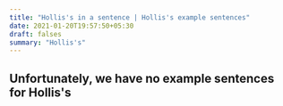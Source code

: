 ```yaml
---
title: "Hollis's in a sentence | Hollis's example sentences"
date: 2021-01-20T19:57:50+05:30
draft: falses
summary: "Hollis's"
---
```

## Unfortunately, we have no example sentences for Hollis's                 
